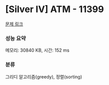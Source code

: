 # [Silver IV] ATM - 11399 

[문제 링크](https://www.acmicpc.net/problem/11399) 

### 성능 요약

메모리: 30840 KB, 시간: 152 ms

### 분류

그리디 알고리즘(greedy), 정렬(sorting)


